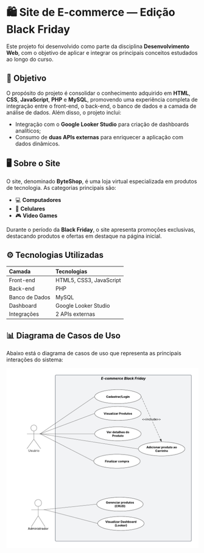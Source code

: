 # 🛍️ Site de E-commerce — **Edição Black Friday**

Este projeto foi desenvolvido como parte da disciplina **Desenvolvimento Web**, com o objetivo de aplicar e integrar os principais conceitos estudados ao longo do curso.

## 🎯 Objetivo

O propósito do projeto é consolidar o conhecimento adquirido em **HTML**, **CSS**, **JavaScript**, **PHP** e **MySQL**, promovendo uma experiência completa de integração entre o front-end, o back-end, o banco de dados e a camada de análise de dados.
Além disso, o projeto inclui:

* Integração com o **Google Looker Studio** para criação de dashboards analíticos;
* Consumo de **duas APIs externas** para enriquecer a aplicação com dados dinâmicos.

## 🖥️ Sobre o Site

O site, denominado **ByteShop**, é uma loja virtual especializada em produtos de tecnologia.
As categorias principais são:

* 💻 **Computadores**
* 📱 **Celulares**
* 🎮 **Video Games**

Durante o período da **Black Friday**, o site apresenta promoções exclusivas, destacando produtos e ofertas em destaque na página inicial.

## ⚙️ Tecnologias Utilizadas

| Camada         | Tecnologias             |
| :------------- | :---------------------- |
| Front-end      | HTML5, CSS3, JavaScript |
| Back-end       | PHP                     |
| Banco de Dados | MySQL                   |
| Dashboard      | Google Looker Studio    |
| Integrações    | 2 APIs externas         |

## 📊 Diagrama de Casos de Uso

Abaixo está o diagrama de casos de uso que representa as principais interações do sistema:

![Diagrama de Casos de Uso](./docs/diagrama-de-casos-de-uso.png)

